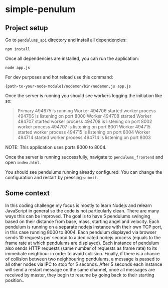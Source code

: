 # simple-penulum


## Project setup
Go to `pendulums_api` directory and install all dependencies:

```
npm install
```
Once all dependencies are installed, you can run the application:
```
node app.js
```
For dev purposes and hot reload use this command:
```
{path-to-your-node-module}/nodemon/bin/nodemon.js app.js
```
Once the server is running you should see workers logging the initiation like so:
> Primary 494675 is running
Worker 494706 started
worker process 494706 is listening on port 8000
Worker 494708 started
Worker 494707 started
worker process 494708 is listening on port 8002
worker process 494707 is listening on port 8001
Worker 494715 started
worker process 494715 is listening on port 8004
Worker 494714 started
worker process 494714 is listening on port 8003

NOTE: This application uses ports 8000 to 8004.

Once the server is running successfully, navigate to `pendulums_frontend` and open `index.html`.

You should see pendulums running already configured. You can change the configuration and restart by pressing `submit`.

## Some context

In this coding challenge my focus is mostly to learn Nodejs and relearn JavaScript in general so the code is not particularly clean.
There are many ways this can be improved. The goal is to have 5 pendulums swinging based on their distance from base, mass, starting angel and velocity.
Each pendulum is running on a separate nodejs instance with their own TCP port, in this case running 8000 to 8004. 
Each pendulum displayed via browser sends 10 requests per second to a dedicated nodejs process (equals to the frame rate at which pendulums are displayed).
Each instance of pendulum also sends HTTP requests (same number of requests as frame rate) to its immediate neighbour in order to avoid collision.
Finally, if there is a chance of collision between two neighbouring pendulums, a message is passed to all other nodes via IPC to stop for 5 seconds. 
After 5 seconds each instance will send a restart message on the same channel, once all messages are received by master, 
they begin to resume by going back to their starting position..  
